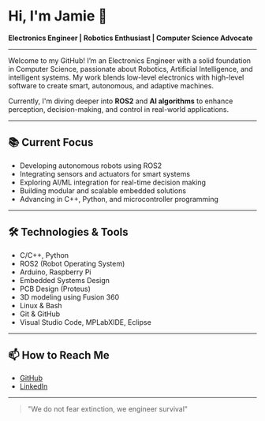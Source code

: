# Hi, I'm Jamie 👋  
**Electronics Engineer | Robotics Enthusiast | Computer Science Advocate**

---

Welcome to my GitHub! I’m an Electronics Engineer with a solid foundation in Computer Science, passionate about Robotics, Artificial Intelligence, and intelligent systems. My work blends low-level electronics with high-level software to create smart, autonomous, and adaptive machines.

Currently, I'm diving deeper into **ROS2** and **AI algorithms** to enhance perception, decision-making, and control in real-world applications.

---

## 📚 Current Focus  
- Developing autonomous robots using ROS2  
- Integrating sensors and actuators for smart systems
- Exploring AI/ML integration for real-time decision making  
- Building modular and scalable embedded solutions  
- Advancing in C++, Python, and microcontroller programming  

---

## 🛠 Technologies & Tools  
- C/C++, Python
- ROS2 (Robot Operating System)  
- Arduino, Raspberry Pi  
- Embedded Systems Design  
- PCB Design (Proteus)
- 3D modeling using Fusion 360
- Linux & Bash  
- Git & GitHub  
- Visual Studio Code, MPLabXIDE, Eclipse 

---

## 📫 How to Reach Me  
- [GitHub](https://github.com/404JayNotFound)
- [LinkedIn](https://www.linkedin.com/in/jamie-o-connor-76b797367/)

---

> "We do not fear extinction, we engineer survival"
